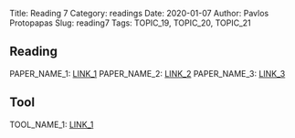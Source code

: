 Title: Reading 7 
Category: readings
Date: 2020-01-07
Author: Pavlos Protopapas
Slug: reading7
Tags: TOPIC_19, TOPIC_20, TOPIC_21

## Reading

PAPER_NAME_1: [LINK_1](https://arxiv.org/abs/1411.1792)
PAPER_NAME_2: [LINK_2](https://arxiv.org/abs/1411.1792)
PAPER_NAME_3: [LINK_3](https://arxiv.org/abs/1411.1792)

## Tool

TOOL_NAME_1: [LINK_1](https://docs.continuum.io/anaconda/)